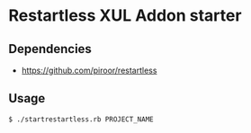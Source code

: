 # Restartless XUL Addon starter

## Dependencies

* https://github.com/piroor/restartless

## Usage

```sh
$ ./startrestartless.rb PROJECT_NAME
```
